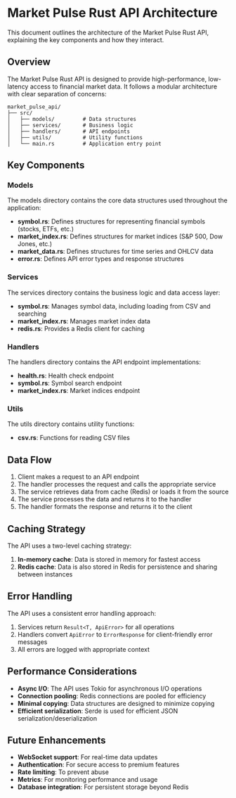 # Market Pulse Rust API Architecture

This document outlines the architecture of the Market Pulse Rust API, explaining the key components and how they interact.

## Overview

The Market Pulse Rust API is designed to provide high-performance, low-latency access to financial market data. It follows a modular architecture with clear separation of concerns:

```
market_pulse_api/
├── src/
│   ├── models/         # Data structures
│   ├── services/       # Business logic
│   ├── handlers/       # API endpoints
│   ├── utils/          # Utility functions
│   └── main.rs         # Application entry point
```

## Key Components

### Models

The models directory contains the core data structures used throughout the application:

- **symbol.rs**: Defines structures for representing financial symbols (stocks, ETFs, etc.)
- **market_index.rs**: Defines structures for market indices (S&P 500, Dow Jones, etc.)
- **market_data.rs**: Defines structures for time series and OHLCV data
- **error.rs**: Defines API error types and response structures

### Services

The services directory contains the business logic and data access layer:

- **symbol.rs**: Manages symbol data, including loading from CSV and searching
- **market_index.rs**: Manages market index data
- **redis.rs**: Provides a Redis client for caching

### Handlers

The handlers directory contains the API endpoint implementations:

- **health.rs**: Health check endpoint
- **symbol.rs**: Symbol search endpoint
- **market_index.rs**: Market indices endpoint

### Utils

The utils directory contains utility functions:

- **csv.rs**: Functions for reading CSV files

## Data Flow

1. Client makes a request to an API endpoint
2. The handler processes the request and calls the appropriate service
3. The service retrieves data from cache (Redis) or loads it from the source
4. The service processes the data and returns it to the handler
5. The handler formats the response and returns it to the client

## Caching Strategy

The API uses a two-level caching strategy:

1. **In-memory cache**: Data is stored in memory for fastest access
2. **Redis cache**: Data is also stored in Redis for persistence and sharing between instances

## Error Handling

The API uses a consistent error handling approach:

1. Services return `Result<T, ApiError>` for all operations
2. Handlers convert `ApiError` to `ErrorResponse` for client-friendly error messages
3. All errors are logged with appropriate context

## Performance Considerations

- **Async I/O**: The API uses Tokio for asynchronous I/O operations
- **Connection pooling**: Redis connections are pooled for efficiency
- **Minimal copying**: Data structures are designed to minimize copying
- **Efficient serialization**: Serde is used for efficient JSON serialization/deserialization

## Future Enhancements

- **WebSocket support**: For real-time data updates
- **Authentication**: For secure access to premium features
- **Rate limiting**: To prevent abuse
- **Metrics**: For monitoring performance and usage
- **Database integration**: For persistent storage beyond Redis